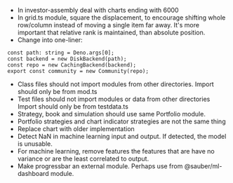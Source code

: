 - In investor-assembly deal with charts ending with 6000
- In grid.ts module, square the displacement, to encourage shifting whole
  row/column instead of moving a single item far away. It's more important that
  relative rank is maintained, than absolute position.
- Change into one-liner:

```
const path: string = Deno.args[0];
const backend = new DiskBackend(path);
const repo = new CachingBackend(backend);
export const community = new Community(repo);
```

- Class files should not import modules from other directories. Import should
  only be from mod.ts
- Test files should not import modules or data from other directories Import
  should only be from testdata.ts
- Strategy, book and simulation should use same Portfolio module.
- Portfolio strategies and chart indicator strategies are not the same thing
- Replace chart with older implementation
- Detect NaN in machine learning input and output. If detected, the model is unusable.
- For machine learning, remove features the features that are have no variance or are the least correlated to output.
- Make progressbar an external module. Perhaps use from @sauber/ml-dashboard module.
